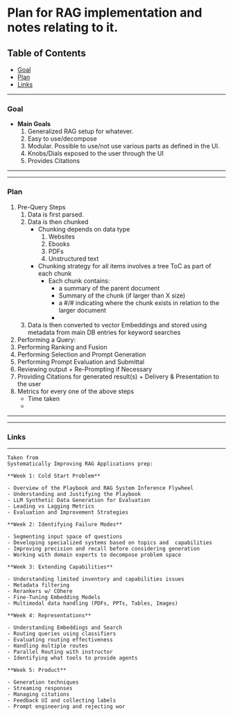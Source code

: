 # Plan for RAG implementation and notes relating to it.

## Table of Contents
- [Goal](#goal)
- [Plan](#plan)
- [Links](#links)


--------------------------------------------------------------------------------------------------------------------------------------------------------------------------------------
### Goal<a name="goal"></a>
- **Main Goals**
	1. Generalized RAG setup for whatever.
	2. Easy to use/decompose
	3. Modular. Possible to use/not use various parts as defined in the UI.
	4. Knobs/Dials exposed to the user through the UI
	5. Provides Citations

--------------------------------------------------------------------------------------------------------------------------------------------------------------------------------------



--------------------------------------------------------------------------------------------------------------------------------------------------------------------------------------
### Plan<a name="plan"></a>
1. Pre-Query Steps
	1. Data is first parsed. 
	2. Data is then chunked
		- Chunking depends on data type
			1. Websites
			2. Ebooks
			3. PDFs
			4. Unstructured text
		- Chunking strategy for all items involves a tree ToC as part of each chunk
			- Each chunk contains: 
				* a summary of the parent document
				* Summary of the chunk (if larger than X size)
				* a #/# indicating where the chunk exists in relation to the larger document
				* 
	3. Data is then converted to vector Embeddings and stored using metadata from main DB entries for keyword searches
2. Performing a Query:
3. Performing Ranking and Fusion
4. Performing Selection and Prompt Generation
5. Performing Prompt Evaluation and Submittal
6. Reviewing output + Re-Prompting if Necessary
7. Providing Citations for generated result(s) + Delivery & Presentation to the user
8. Metrics for every one of the above steps
	- Time taken
	- 
--------------------------------------------------------------------------------------------------------------------------------------------------------------------------------------



--------------------------------------------------------------------------------------------------------------------------------------------------------------------------------------
### Links<a name="links"></a>


--------------------------------------------------------------------------------------------------------------------------------------------------------------------------------------


```
Taken from 
Systematically Improving RAG Applications prep:

**Week 1: Cold Start Problem**

- Overview of the Playbook and RAG System Inference Flywheel
- Understanding and Justifying the Playbook
- LLM Synthetic Data Generation for Evaluation
- Leading vs Lagging Metrics
- Evaluation and Improvement Strategies

**Week 2: Identifying Failure Modes**

- Segmenting input space of questions
- Developing specialized systems based on topics and  capabilities 
- Improving precision and recall before considering generation
- Working with domain experts to decompose problem space 

**Week 3: Extending Capabilities**

- Understanding limited inventory and capabilities issues 
- Metadata filtering
- Rerankers w/ COhere 
- Fine-Tuning Embedding Models
- Multimodal data handling (PDFs, PPTs, Tables, Images)

**Week 4: Representations**

- Understanding Embeddings and Search
- Routing queries using classifiers
- Evaluating routing effectiveness
- Handling multiple routes
- Parallel Routing with instructor 
- Identifying what tools to provide agents 

**Week 5: Product**

- Generation techniques
- Streaming responses
- Managing citations
- Feedback UI and collecting labels
- Prompt engineering and rejecting wor
```

